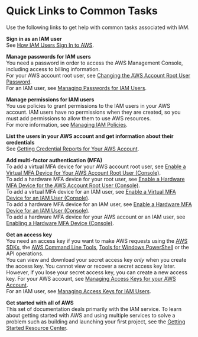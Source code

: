# Quick Links to Common Tasks<a name="introduction_quick-links-common-tasks"></a>

Use the following links to get help with common tasks associated with IAM\.

**Sign in as an IAM user**  
See [How IAM Users Sign In to AWS](id_users_sign-in.md)\. 

**Manage passwords for IAM users**  
You need a password in order to access the AWS Management Console, including access to billing information\.  
For your AWS account root user, see [Changing the AWS Account Root User Password](id_credentials_passwords_change-root.md)\.   
For an IAM user, see [Managing Passwords for IAM Users](id_credentials_passwords_admin-change-user.md)\. 

**Manage permissions for IAM users**  
You use policies to grant permissions to the IAM users in your AWS account\. IAM users have no permissions when they are created, so you must add permissions to allow them to use AWS resources\.   
For more information, see [Managing IAM Policies](access_policies_manage.md)\. 

**List the users in your AWS account and get information about their credentials**  
See [Getting Credential Reports for Your AWS Account](id_credentials_getting-report.md)\. 

**Add multi\-factor authentication \(MFA\)**  
To add a virtual MFA device for your AWS account root user, see [Enable a Virtual MFA Device for Your AWS Account Root User \(Console\)](id_credentials_mfa_enable_virtual.md#enable-virt-mfa-for-root)\.  
To add a hardware MFA device for your root user, see [Enable a Hardware MFA Device for the AWS Account Root User \(Console\)](id_credentials_mfa_enable_physical.md#enable-hw-mfa-for-root)\.  
To add a virtual MFA device for an IAM user, see [Enable a Virtual MFA Device for an IAM User \(Console\)](id_credentials_mfa_enable_virtual.md#enable-virt-mfa-for-iam-user)\.  
To add a hardware MFA device for an IAM user, see [Enable a Hardware MFA Device for an IAM User \(Console\)](id_credentials_mfa_enable_physical.md#enable-hw-mfa-for-iam-user)\.  
To add a hardware MFA device for your AWS account or an IAM user, see [Enabling a Hardware MFA Device \(Console\)](id_credentials_mfa_enable_physical.md)\. 

**Get an access key**  
You need an access key if you want to make AWS requests using the [AWS SDKs](https://aws.amazon.com/tools/), the [AWS Command Line Tools](https://aws.amazon.com/tools/#Command_Line_Tools), [Tools for Windows PowerShell](https://aws.amazon.com/powershell/) or the API operations\.   
You can view and download your secret access key *only* when you create the access key\. You cannot view or recover a secret access key later\. However, if you lose your secret access key, you can create a new access key\. 
For your AWS account, see [Managing Access Keys for your AWS Account](http://docs.aws.amazon.com/general/latest/gr/managing-aws-access-keys.html)\.   
For an IAM user, see [Managing Access Keys for IAM Users](id_credentials_access-keys.md)\. 

**Get started with all of AWS**  
This set of documentation deals primarily with the IAM service\. To learn about getting started with AWS and using multiple services to solve a problem such as building and launching your first project, see the [Getting Started Resource Center](https://aws.amazon.com/getting-started/)\. 